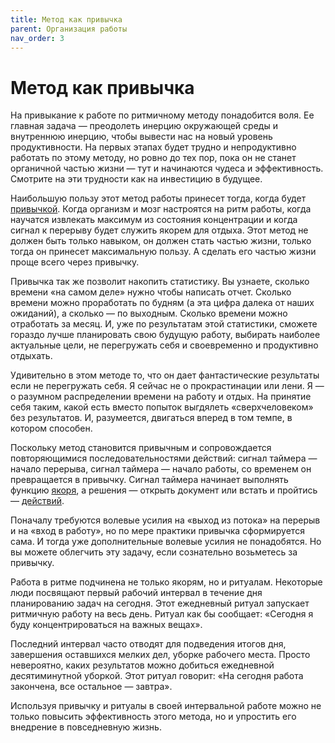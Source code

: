 ```yaml
---
title: Метод как привычка
parent: Организация работы
nav_order: 3
---
```


# Метод как привычка

На привыкание к работе по ритмичному методу понадобится воля. Ее
главная задача — преодолеть инерцию окружающей среды и внутреннюю
инерцию, чтобы вывести нас на новый уровень продуктивности. На первых
этапах будет трудно и непродуктивно работать по этому методу, но ровно
до тех пор, пока он не станет органичной частью жизни — тут и
начинаются чудеса и эффективность. Смотрите на эти трудности как на
инвестицию в будущее.

Наибольшую пользу этот метод работы принесет тогда, когда будет
[привычкой](https://konstantin-morenko.ru/grow-habit-book/about/sustainable-changes.html). Когда
организм и мозг настроятся на ритм работы, когда научатся извлекать
максимум из состояния концентрации и когда сигнал к перерыву будет
служить якорем для отдыха. Этот метод не должен быть только навыком,
он должен стать частью жизни, только тогда он принесет максимальную
пользу. А сделать его частью жизни проще всего через привычку.

Привычка так же позволит накопить статистику. Вы узнаете, сколько
времени «на самом деле» нужно чтобы написать отчет. Сколько времени
можно проработать по будням (а эта цифра далека от наших ожиданий), а
сколько — по выходным. Сколько времени можно отработать за месяц. И,
уже по результатам этой статистики, сможете гораздо лучше планировать
свою будущую работу, выбирать наиболее актуальные цели, не перегружать
себя и своевременно и продуктивно отдыхать.

Удивительно в этом методе то, что он дает фантастические результаты
если не перегружать себя. Я сейчас не о прокрастинации или лени. Я — о
разумном распределении времени на работу и отдых. На принятие себя
таким, какой есть вместо попыток выгдялеть «сверхчеловеком» без
результатов. И, разумеется, двигаться вперед в том темпе, в котором
способен.

Поскольку метод становится привычным и сопровождается повторяющимися
последовательностями действий: сигнал таймера — начало перерыва,
сигнал таймера — начало работы, со временем он превращается в
привычку. Сигнал таймера начинает выполнять функцию
[якоря](https://konstantin-morenko.ru/grow-habit-book/prepare/components.html#якорь),
а решения — открыть документ или встать и пройтись —
[действий](https://konstantin-morenko.ru/grow-habit-book/prepare/components.html#действие).

Поначалу требуются волевые усилия на «выход из потока» на перерыв и на
«вход в работу», но по мере практики привычка сформируется сама. И
тогда уже дополнительные волевые усилия не понадобятся. Но вы можете
облегчить эту задачу, если сознательно возьметесь за привычку.

Работа в ритме подчинена не только якорям, но и ритуалам. Некоторые
люди посвящают первый рабочий интервал в течение дня планированию
задач на сегодня. Этот ежедневный ритуал запускает ритмичную работу на
весь день. Ритуал как бы сообщает: «Сегодня я буду концентрироваться
на важных вещах».

Последний интервал часто отводят для подведения итогов дня, завершения
оставшихся мелких дел, уборке рабочего места. Просто невероятно, каких
результатов можно добиться ежедневной десятиминутной уборкой. Этот
ритуал говорит: «На сегодня работа закончена, все остальное — завтра».

Используя привычку и ритуалы в своей интервальной работе можно не
только повысить эффективность этого метода, но и упростить его
внедрение в повседневную жизнь.
